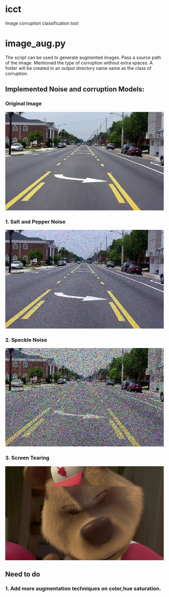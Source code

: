 # icct
Image corruption classification tool

# image_aug.py

The script can be used to generate augmented images.
Pass a source path of the image.
Mentioned the type of corruption without extra spaces.
A folder will be created in an output directory name same as the class of corruption.

## Implemented Noise and corruption Models:

### Original Image

![Original Image](LanRed4.jpg)

### 1. Salt and Pepper Noise

![Salt and Pepper Noise](saltPepper_10rgb.jpg)

### 2. Speckle Noise 

![Speckle Noise](speckle_1rgb.jpg)

### 3. Screen Tearing

![Screen Tear Image](screen_tear.jpg)

## Need to do

### 1. Add more augmentation techniques on color,hue saturation.
